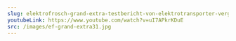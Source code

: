 ```yaml
---
slug: elektrofrosch-grand-extra-testbericht-von-elektrotransporter-vergleich
youtubeLink: https://www.youtube.com/watch?v=uI7APkrKDuE
src: /images/ef-grand-extra31.jpg
---
```


